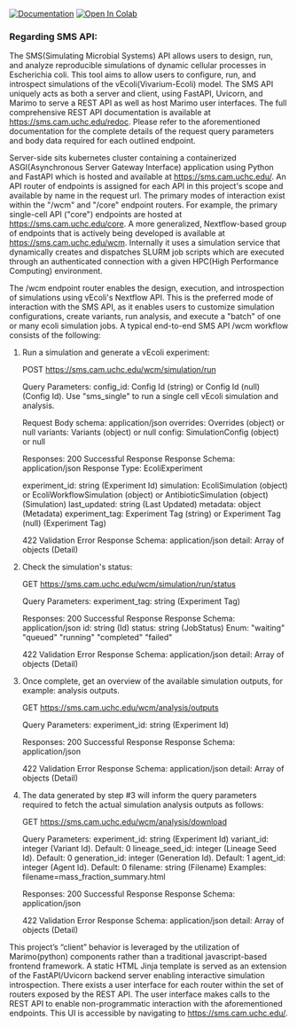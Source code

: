 [![Documentation](https://img.shields.io/badge/documentation-online-blue.svg)](https://libsms.readthedocs.io/en/latest/)
[![Open In Colab](https://colab.research.google.com/assets/colab-badge.svg)](https://colab.research.google.com/drive/1UOA_qy_jprxKjsVewNrefiyGw7z_981D?usp=sharing)

### Regarding SMS API:

The SMS(Simulating Microbial Systems) API allows users to design, run, and analyze reproducible simulations of dynamic cellular processes in Escherichia coli.
This tool aims to allow users to configure, run, and introspect simulations of the vEcoli(Vivarium-Ecoli) model. The SMS API uniquely acts as both a server
and client, using FastAPI, Uvicorn, and Marimo to serve a REST API as well as host Marimo user interfaces. The full comprehensive REST API documentation is
available at https://sms.cam.uchc.edu/redoc. Please refer to the aforementioned documentation for the complete details of the request query parameters and
body data required for each outlined endpoint.

Server-side sits kubernetes cluster containing a containerized ASGI(Asynchronous Server Gateway Interface) application using Python and FastAPI which is hosted and
available at https://sms.cam.uchc.edu/. An API router of endpoints is assigned for each API in this project's scope and available by name in the request url. The
primary modes of interaction exist within the "/wcm" and "/core" endpoint routers. For example, the primary single-cell API ("core") endpoints are hosted at https://sms.cam.uchc.edu/core.
A more generalized, Nextflow-based group of endpoints that is actively being developed is available at https://sms.cam.uchc.edu/wcm. Internally it uses a simulation service
that dynamically creates and dispatches SLURM job scripts which are executed through an authenticated connection with a given HPC(High Performance Computing) environment.

The /wcm endpoint router enables the design, execution, and introspection of simulations using vEcoli's Nextflow API. This is the preferred mode of interaction with
the SMS API, as it enables users to customize simulation configurations, create variants, run analysis, and execute a "batch" of one or many ecoli simulation jobs.
A typical end-to-end SMS API /wcm workflow consists of the following:


1. Run a simulation and generate a vEcoli experiment:

    POST https://sms.cam.uchc.edu/wcm/simulation/run

    Query Parameters:
    config_id: Config Id (string) or Config Id (null) (Config Id). Use "sms_single" to run a single cell vEcoli simulation and analysis.

    Request Body schema: application/json
    overrides: Overrides (object) or null
    variants: Variants (object) or null
    config: SimulationConfig (object) or null

    Responses:
    200 Successful Response
    Response Schema: application/json
    Response Type: EcoliExperiment

    experiment_id: string (Experiment Id)
    simulation: EcoliSimulation (object) or EcoliWorkflowSimulation (object) or AntibioticSimulation (object) (Simulation)
    last_updated: string (Last Updated)
    metadata: object (Metadata)
    experiment_tag: Experiment Tag (string) or Experiment Tag (null) (Experiment Tag)

    422 Validation Error
    Response Schema: application/json
    detail: Array of objects (Detail)


2. Check the simulation's status:

    GET https://sms.cam.uchc.edu/wcm/simulation/run/status

    Query Parameters:
    experiment_tag: string (Experiment Tag)

    Responses:
    200 Successful Response
    Response Schema: application/json
    id: string (Id)
    status: string (JobStatus)
    Enum: "waiting" "queued" "running" "completed" "failed"

    422 Validation Error
    Response Schema: application/json
    detail: Array of objects (Detail)


3. Once complete, get an overview of the available simulation outputs, for example: analysis outputs.

    GET https://sms.cam.uchc.edu/wcm/analysis/outputs

    Query Parameters:
    experiment_id: string (Experiment Id)

    Responses:
    200 Successful Response
    Response Schema: application/json

    422 Validation Error
    Response Schema: application/json
    detail: Array of objects (Detail)


4. The data generated by step #3 will inform the query parameters required to fetch the actual simulation analysis outputs
as follows:

    GET https://sms.cam.uchc.edu/wcm/analysis/download

    Query Parameters:
    experiment_id: string (Experiment Id)
    variant_id: integer (Variant Id). Default: 0
    lineage_seed_id: integer (Lineage Seed Id). Default: 0
    generation_id: integer (Generation Id). Default: 1
    agent_id: integer (Agent Id). Default: 0
    filename: string (Filename)
    Examples: filename=mass_fraction_summary.html

    Responses:
    200 Successful Response
    Response Schema: application/json

    422 Validation Error
    Response Schema: application/json
    detail: Array of objects (Detail)


This project’s “client” behavior is leveraged by the utilization of Marimo(python) components rather than a traditional javascript-based frontend framework. A
static HTML Jinja template is served as an extension of the FastAPI/Uvicorn backend server enabling interactive simulation introspection. There exists a user
interface for each router within the set of routers exposed by the REST API. The user interface makes calls to the REST API to enable non-programmatic interaction
with the aforementioned endpoints. This UI is accessible by navigating to https://sms.cam.uchc.edu/.
